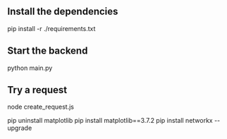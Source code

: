 
## Install the dependencies
pip install -r ./requirements.txt

## Start the backend 
python main.py

## Try a request
node create_request.js


pip uninstall matplotlib
pip install matplotlib==3.7.2
pip install networkx --upgrade